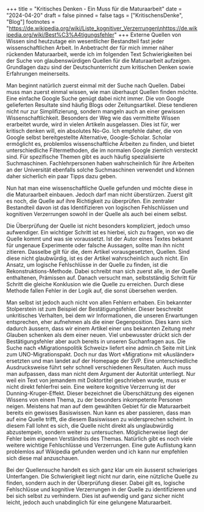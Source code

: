 +++
title = "Kritisches Denken - Ein Muss für die Maturaarbeit"
date = "2024-04-20"
draft = false
pinned = false
tags = ["KritischensDenke", "Blog"]
footnotes = "https://de.wikipedia.org/wiki/Liste_kognitiver_Verzerrungen\nhttps://de.wikipedia.org/wiki/Best%C3%A4tigungsfehler"
+++
Externe Quellen von Wissen sind heutzutage ein wesentlicher Bestandteil fast jeder wissenschaftlichen Arbeit. In Anbetracht der für mich immer näher rückenden Maturaarbeit, werde ich im folgenden Text Schwierigkeiten bei der Suche von glaubenswürdigen Quellen für die Maturaarbeit aufzeigen. Grundlagen dazu sind der Deutschunterricht zum kritischen Denken sowie Erfahrungen meinerseits.


Man beginnt natürlich zuerst einmal mit der Suche nach Quellen. Dabei muss man zuerst einmal wissen, wie man überhaupt Quellen finden möchte. Eine einfache Google Suche genügt dabei nicht immer. Die von Google gelieferten Resultate sind häufig Blogs oder Zeitungsartikel. Diese tendieren nicht nur zur Simplifizierung, sondern mangeln auch an einer gewissen Wissenschaftlichkeit. Besonders der Weg wie das vermittelte Wissen erarbeitet wurde, wird in vielen Artikeln ausgelassen. Dies ist für, wer kritisch denken will, ein absolutes No-Go. Ich empfehle daher, die von Google selbst bereitgestellte Alternative, Google-Scholar. Scholar ermöglicht es, problemlos wissenschaftliche Arbeiten zu finden, und bietet unterschiedliche Filtermethoden, die im normalen Google ziemlich versteckt sind. Für spezifische Themen gibt es auch häufig spezialisierte Suchmaschinen. Fachlehrpersonen haben wahrscheinlich für ihre Arbeiten an der Universität ebenfalls solche Suchmaschinen verwendet und können daher sicherlich ein paar Tipps dazu geben.


Nun hat man eine wissenschaftliche Quelle gefunden und möchte diese in die Maturaarbeit einbauen. Jedoch darf man nicht überstürzen. Zuerst gilt es noch, die Quelle auf ihre Richtigkeit zu überprüfen. Ein zentraler Bestandteil davon ist das Identifizieren von logischen Fehlschlüssen und kognitiven Verzerrungen sowohl in der Quelle als auch bei einem selbst.

Die Überprüfung der Quelle ist nicht besonders kompliziert, jedoch umso aufwendiger. Ein wichtiger Schritt ist es hierbei, sich zu fragen, von wo die Quelle kommt und was sie voraussetzt. Ist der Autor eines Textes bekannt für ungenaue Experimente oder falsche Aussagen, sollte man ihn nicht zitieren. Dasselbe gilt für die, dem Artikel vorausgesetzten, Quellen. Sind diese nicht glaubwürdig, ist es der Artikel wahrscheinlich auch nicht. Ein Ansatz, um logische Fehlschlüsse in der Quelle zu finden, ist die Rekonstruktions-Methode. Dabei schreibt man sich zuerst alle, in der Quelle enthaltenen, Prämissen auf. Danach versucht man, selbstständig Schritt für Schritt die gleiche Konklusion wie die Quelle zu erreichen. Durch diese Methode fallen Fehler in der Logik auf, die sonst übersehen werden.

Man selbst ist jedoch auch nicht von allen Fehlern erhaben. Ein bekannter Stolperstein ist zum Beispiel der Bestätigungsfehler. Dieser beschreibt unkritisches Verhalten, bei dem wir Informationen, die unseren Erwartungen entsprechen, eher aufnehmen als die einer Gegenposition. Dies kann sich dadurch äussern, dass wir einem Artikel einer uns bekannten Zeitung mehr Glauben schenken als dem einer neuen. Viel unbewusster drückt sich der Bestätigungsfehler aber auch bereits in unseren Suchanfragen aus. Die Suche nach «Migrationspolitik Schweiz» liefert eine admin.ch Seite mit Link zum UNO-Migrationspakt. Doch nur das Wort «Migration» mit «Ausländer» ersetzten und man landet auf der Homepage der SVP. Eine unterschiedliche Ausdrucksweise führt sehr schnell verschiedenen Resultaten. Auch muss man aufpassen, dass man nicht dem Argument der Autorität unterliegt. Nur weil ein Text von jemandem mit Doktortitel geschrieben wurde, muss er nicht direkt fehlerfrei sein. Eine weitere kognitive Verzerrung ist der Dunning-Kruger-Effekt. Dieser bezeichnet die Überschätzung des eigenen Wissens von einem Thema, zu der besonders inkompetente Personen neigen. Meistens hat man auf dem gewählten Gebiet für die Maturaarbeit bereits ein gewisses Basiswissen. Nun kann es aber passieren, dass man auf eine Quelle trifft, die diesem Basiswissen zu widersprechen scheint. In diesem Fall lohnt es sich, die Quelle nicht direkt als unglaubwürdig abzustempeln, sondern weiter zu untersuchen. Möglicherweise liegt der Fehler beim eigenen Verständnis des Themas. Natürlich gibt es noch viele weitere wichtige Fehlschlüsse und Verzerrungen. Eine gute Auflistung kann problemlos auf Wikipedia gefunden werden und ich kann nur empfehlen sich diese mal anzuschauen.


Bei der Quellensuche handelt es sich ganz klar um ein äusserst schwieriges Unterfangen. Die Schwierigkeit liegt nicht nur darin, eine nützliche Quelle zu finden, sondern auch in der  Überprüfung dieser. Dabei gilt es, logische Fehlschlüsse und kognitive Verzerrungen in der Quelle zu identifizieren und bei sich selbst zu verhindern. Dies ist aufwendig und ganz sicher nicht leicht, jedoch auch unabdinglich für eine gelungene Maturaarbeit.
